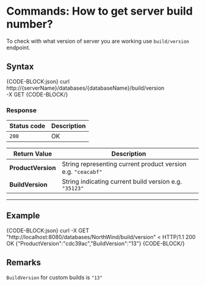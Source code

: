 # Commands: How to get server build number?

To check with what version of server you are working use `build/version` endpoint.

## Syntax

{CODE-BLOCK:json}
curl \
	http://{serverName}/databases/{databaseName}/build/version \
	-X GET 
{CODE-BLOCK/}

### Response

| Status code | Description |
| ----------- | - |
| `200` | OK |

| Return Value | Description |
| ------------- | ------------- |
| **ProductVersion** | String representing current product version e.g. `"ceacabf"` |
| **BuildVersion** |  String indicating current build version e.g. `"35123"` |

<hr />

## Example

{CODE-BLOCK:json}
curl -X GET "http://localhost:8080/databases/NorthWind/build/version" 
< HTTP/1.1 200 OK
{"ProductVersion":"cdc39ac","BuildVersion":"13"}
{CODE-BLOCK/}


## Remarks

`BuildVersion` for custom builds is `"13"`
